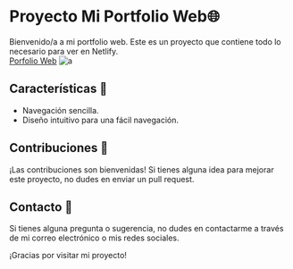 # Proyecto Mi Portfolio Web🌐

Bienvenido/a a mi portfolio web. 
Este es un proyecto que contiene todo lo necesario para ver en Netlify.
<br>
[Porfolio Web](https://my-portfolioweb-jorgerg.netlify.app/)
![a](https://github.com/user-attachments/assets/074fb43f-c573-44bd-aec8-93a886e254ea)



## Características 🚀

- Navegación sencilla.
- Diseño intuitivo para una fácil navegación.

## Contribuciones 🤝

¡Las contribuciones son bienvenidas! Si tienes alguna idea para mejorar este proyecto, no dudes en enviar un pull request.

## Contacto 📧

Si tienes alguna pregunta o sugerencia, no dudes en contactarme a través de mi correo electrónico o mis redes sociales.

¡Gracias por visitar mi proyecto!
